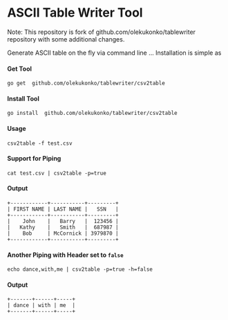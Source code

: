 ASCII Table Writer Tool
=========

Note: This repository is fork of github.com/olekukonko/tablewriter repository with some additional changes.

Generate ASCII table on the fly via command line ...  Installation is simple as

#### Get Tool

    go get  github.com/olekukonko/tablewriter/csv2table

#### Install Tool

    go install  github.com/olekukonko/tablewriter/csv2table


#### Usage

    csv2table -f test.csv

#### Support for Piping

    cat test.csv | csv2table -p=true

#### Output

```
+------------+-----------+---------+
| FIRST NAME | LAST NAME |   SSN   |
+------------+-----------+---------+
|    John    |   Barry   |  123456 |
|   Kathy    |   Smith   |  687987 |
|    Bob     | McCornick | 3979870 |
+------------+-----------+---------+
```

#### Another Piping with Header set to `false`

    echo dance,with,me | csv2table -p=true -h=false

#### Output

    +-------+------+-----+
    | dance | with | me  |
    +-------+------+-----+

